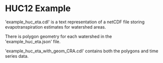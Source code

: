 # HUC12 Example
'example_huc_eta.cdl' is a text representation of a netCDF file storing evapotranspiration estimates for watershed areas.  

There is polygon geometry for each watershed in the 'example_huc_eta.json' file.  

'example_huc_eta_with_geom_CRA.cdl' contains both the polygons and time series data.


